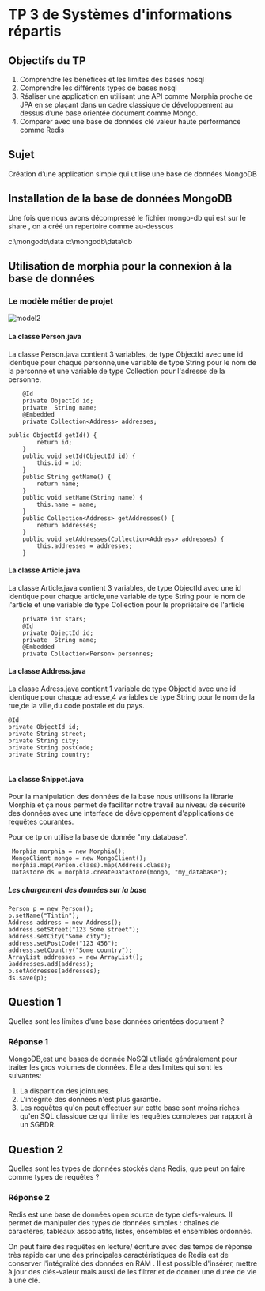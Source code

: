 # TP 3 de Systèmes d'informations répartis					
											
## Objectifs du TP	

1. Comprendre les bénéfices et les limites des bases nosql
2. Comprendre les différents types de bases nosql
3. Réaliser une application en utilisant une API comme Morphia proche de JPA en se plaçant dans un cadre classique de développement au dessus d’une base orientée document comme Mongo.
4. Comparer avec une base de données clé valeur haute performance comme Redis
							
							
## Sujet
Création d’une application simple qui utilise une base de données MongoDB

## Installation de la base de données MongoDB

Une fois que nous avons décompressé le fichier mongo-db qui est sur le share , on a créé un repertoire comme au-dessous

c:\mongodb\data
c:\mongodb\data\db

## Utilisation de morphia pour la connexion à la base de données

### Le modèle métier de projet

![model2](https://cloud.githubusercontent.com/assets/15005875/24712328/d87d8b80-1a22-11e7-9e3a-654f5166ef4e.png)

#### La classe Person.java

La classe Person.java contient 3 variables, de type ObjectId avec une id identique pour chaque personne,une variable de type String pour le nom de la personne et une variable de type  Collection pour l'adresse de la personne.

```
	@Id
	private ObjectId id;
	private  String name;
	@Embedded
	private Collection<Address> addresses;

public ObjectId getId() {
		return id;
	}
	public void setId(ObjectId id) {
		this.id = id;
	}
	public String getName() {
		return name;
	}
	public void setName(String name) {
		this.name = name;
	}
	public Collection<Address> getAddresses() {
		return addresses;
	}
	public void setAddresses(Collection<Address> addresses) {
		this.addresses = addresses;
	}
```
#### La classe Article.java

La classe Article.java contient 3 variables, de type ObjectId avec une id identique pour chaque article,une variable de type String pour le nom de l'article et une variable de type  Collection pour le propriétaire de l'article

```							
	private int stars;
	@Id
	private ObjectId id;
	private  String name;
	@Embedded
	private Collection<Person> personnes;						
```							
						
#### La classe Address.java

La classe Adress.java contient 1 variable de type ObjectId avec une id identique pour chaque adresse,4 variables de type String pour le nom de la rue,de la ville,du code postale et du pays.
```
@Id
private ObjectId id;	
private String street;
private String city;
private String postCode;
private String country;							
						
```						
#### La classe Snippet.java	
Pour la manipulation des données de la base nous utilisons la librarie Morphia et ça nous permet de faciliter notre travail au niveau de sécurité des données avec une interface de développement d'applications de requêtes courantes.

Pour ce tp on utilise la base de donnée "my_database".
```
 Morphia morphia = new Morphia();    
 MongoClient mongo = new MongoClient();
 morphia.map(Person.class).map(Address.class);
 Datastore ds = morphia.createDatastore(mongo, "my_database");
```
##### Les chargement des données sur la base
```
Person p = new Person();
p.setName("Tintin");	
Address address = new Address();
address.setStreet("123 Some street");
address.setCity("Some city");
address.setPostCode("123 456");
address.setCountry("Some country");	   
ArrayList addresses = new ArrayList();
üaddresses.add(address);
p.setAddresses(addresses);
ds.save(p);
```
						
						
						
## Question 1
Quelles sont les limites d’une base données orientées document ?

### Réponse 1
MongoDB,est une bases de donnée NoSQl utilisée généralement pour traiter les gros volumes de données.
Elle a des limites qui sont les suivantes:

1. La disparition des jointures.
2. L'intégrité des données n'est plus garantie.
3. Les requêtes qu'on peut effectuer sur cette base sont moins riches qu'en SQL classique ce qui limite les requêtes complexes par rapport à un SGBDR. 

## Question 2
Quelles sont les types de données stockés dans Redis, que peut on faire comme types de requêtes ?
### Réponse 2

	
Redis est une base de données open source de type clefs-valeurs. Il permet de manipuler des types de données simples : chaînes de caractères, tableaux associatifs, listes, ensembles et ensembles ordonnés.
	
On peut faire des requêtes en lecture/ écriture avec des temps de réponse très rapide car une des principales caractéristiques de Redis est de conserver l'intégralité des données en RAM . Il est possible d'insérer, mettre à jour des clés-valeur mais aussi de les filtrer et de donner une durée de vie à une clé.							
